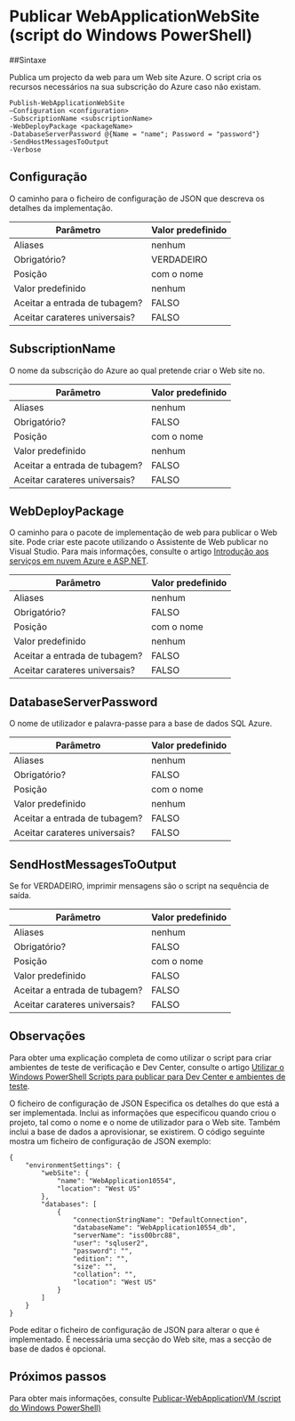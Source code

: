 <properties
   pageTitle="Publicar WebApplicationWebSite (script do Windows PowerShell) | Microsoft Azure"
   description="Saiba como publicar um projeto de web para um Web site Azure. Este script cria os recursos necessários na sua subscrição do Azure caso não existam."
   services="visual-studio-online"
   documentationCenter="na"
   authors="TomArcher"
   manager="douge"
   editor="" />
<tags
   ms.service="multiple"
   ms.devlang="dotnet"
   ms.topic="article"
   ms.tgt_pltfrm="na"
   ms.workload="multiple"
   ms.date="08/15/2016"
   ms.author="tarcher" />

# <a name="publish-webapplicationwebsite-windows-powershell-script"></a>Publicar WebApplicationWebSite (script do Windows PowerShell)

##<a name="syntax"></a>Sintaxe

Publica um projecto da web para um Web site Azure. O script cria os recursos necessários na sua subscrição do Azure caso não existam.

    Publish-WebApplicationWebSite
    –Configuration <configuration>
    -SubscriptionName <subscriptionName>
    -WebDeployPackage <packageName>
    -DatabaseServerPassword @{Name = "name"; Password = "password"}
    -SendHostMessagesToOutput
    -Verbose


## <a name="configuration"></a>Configuração

O caminho para o ficheiro de configuração de JSON que descreva os detalhes da implementação.

|Parâmetro|Valor predefinido|
|---|---|
|Aliases|nenhum|
|Obrigatório?|VERDADEIRO|
|Posição|com o nome|
|Valor predefinido|nenhum|
|Aceitar a entrada de tubagem?|FALSO|
|Aceitar carateres universais?|FALSO|

## <a name="subscriptionname"></a>SubscriptionName

O nome da subscrição do Azure ao qual pretende criar o Web site no.

|Parâmetro|Valor predefinido|
|---|---|
|Aliases|nenhum|
|Obrigatório?|FALSO|
|Posição|com o nome|
|Valor predefinido|nenhum|
|Aceitar a entrada de tubagem?|FALSO|
|Aceitar carateres universais?|FALSO|

## <a name="webdeploypackage"></a>WebDeployPackage

O caminho para o pacote de implementação de web para publicar o Web site. Pode criar este pacote utilizando o Assistente de Web publicar no Visual Studio. Para mais informações, consulte o artigo [Introdução aos serviços em nuvem Azure e ASP.NET](http://go.microsoft.com/fwlink/p/?LinkID=623089).

|Parâmetro|Valor predefinido|
|---|---|
|Aliases|nenhum|
|Obrigatório?|FALSO|
|Posição|com o nome|
|Valor predefinido|nenhum|
|Aceitar a entrada de tubagem?|FALSO|
|Aceitar carateres universais?|FALSO|

## <a name="databaseserverpassword"></a>DatabaseServerPassword

O nome de utilizador e palavra-passe para a base de dados SQL Azure.

|Parâmetro|Valor predefinido|
|---|---|
|Aliases|nenhum|
|Obrigatório?|FALSO|
|Posição|com o nome|
|Valor predefinido|nenhum|
|Aceitar a entrada de tubagem?|FALSO|
|Aceitar carateres universais?|FALSO|

## <a name="sendhostmessagestooutput"></a>SendHostMessagesToOutput

Se for VERDADEIRO, imprimir mensagens são o script na sequência de saída.

|Parâmetro|Valor predefinido|
|---|---|
|Aliases|nenhum|
|Obrigatório?|FALSO|
|Posição|com o nome|
|Valor predefinido|FALSO|
|Aceitar a entrada de tubagem?|FALSO|
|Aceitar carateres universais?|FALSO|

## <a name="remarks"></a>Observações

Para obter uma explicação completa de como utilizar o script para criar ambientes de teste de verificação e Dev Center, consulte o artigo [Utilizar o Windows PowerShell Scripts para publicar para Dev Center e ambientes de teste](vs-azure-tools-publishing-using-powershell-scripts.md).

O ficheiro de configuração de JSON Especifica os detalhes do que está a ser implementada. Inclui as informações que especificou quando criou o projeto, tal como o nome e o nome de utilizador para o Web site. Também inclui a base de dados a aprovisionar, se existirem. O código seguinte mostra um ficheiro de configuração de JSON exemplo:

    {
        "environmentSettings": {
            "webSite": {
                "name": "WebApplication10554",
                "location": "West US"
            },
            "databases": [
                {
                    "connectionStringName": "DefaultConnection",
                    "databaseName": "WebApplication10554_db",
                    "serverName": "iss00brc88",
                    "user": "sqluser2",
                    "password": "",
                    "edition": "",
                    "size": "",
                    "collation": "",
                    "location": "West US"
                }
            ]
        }
    }

Pode editar o ficheiro de configuração de JSON para alterar o que é implementado. É necessária uma secção do Web site, mas a secção de base de dados é opcional.

## <a name="next-steps"></a>Próximos passos

Para obter mais informações, consulte [Publicar-WebApplicationVM (script do Windows PowerShell)](vs-azure-tools-publish-webapplicationvm.md)
